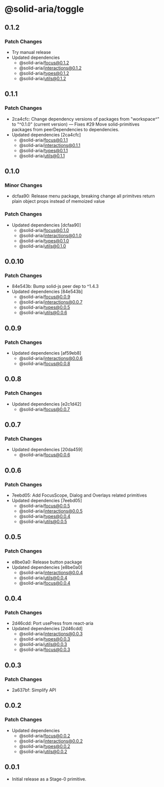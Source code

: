 # @solid-aria/toggle

## 0.1.2

### Patch Changes

- Try manual release
- Updated dependencies
  - @solid-aria/focus@0.1.2
  - @solid-aria/interactions@0.1.2
  - @solid-aria/types@0.1.2
  - @solid-aria/utils@0.1.2

## 0.1.1

### Patch Changes

- 2ca4cfc: Change dependency versions of packages from "workspace^" to "^0.1.0" (current version) — Fixes #29
  Move solid-primitives packages from peerDependencies to dependencies.
- Updated dependencies [2ca4cfc]
  - @solid-aria/focus@0.1.1
  - @solid-aria/interactions@0.1.1
  - @solid-aria/types@0.1.1
  - @solid-aria/utils@0.1.1

## 0.1.0

### Minor Changes

- dcfaa90: Release menu package, breaking change all primitves return plain object props instead of memoized value

### Patch Changes

- Updated dependencies [dcfaa90]
  - @solid-aria/focus@0.1.0
  - @solid-aria/interactions@0.1.0
  - @solid-aria/types@0.1.0
  - @solid-aria/utils@0.1.0

## 0.0.10

### Patch Changes

- 84e543b: Bump solid-js peer dep to ^1.4.3
- Updated dependencies [84e543b]
  - @solid-aria/focus@0.0.9
  - @solid-aria/interactions@0.0.7
  - @solid-aria/types@0.0.5
  - @solid-aria/utils@0.0.6

## 0.0.9

### Patch Changes

- Updated dependencies [af59eb8]
  - @solid-aria/interactions@0.0.6
  - @solid-aria/focus@0.0.8

## 0.0.8

### Patch Changes

- Updated dependencies [e2c1d42]
  - @solid-aria/focus@0.0.7

## 0.0.7

### Patch Changes

- Updated dependencies [20da459]
  - @solid-aria/focus@0.0.6

## 0.0.6

### Patch Changes

- 7eebd05: Add FocusScope, Dialog and Overlays related primitives
- Updated dependencies [7eebd05]
  - @solid-aria/focus@0.0.5
  - @solid-aria/interactions@0.0.5
  - @solid-aria/types@0.0.4
  - @solid-aria/utils@0.0.5

## 0.0.5

### Patch Changes

- e8be0a0: Release button package
- Updated dependencies [e8be0a0]
  - @solid-aria/interactions@0.0.4
  - @solid-aria/utils@0.0.4
  - @solid-aria/focus@0.0.4

## 0.0.4

### Patch Changes

- 2d46cdd: Port usePress from react-aria
- Updated dependencies [2d46cdd]
  - @solid-aria/interactions@0.0.3
  - @solid-aria/types@0.0.3
  - @solid-aria/utils@0.0.3
  - @solid-aria/focus@0.0.3

## 0.0.3

### Patch Changes

- 2a637bf: Simplify API

## 0.0.2

### Patch Changes

- Updated dependencies
  - @solid-aria/focus@0.0.2
  - @solid-aria/interactions@0.0.2
  - @solid-aria/types@0.0.2
  - @solid-aria/utils@0.0.2

## 0.0.1

- Initial release as a Stage-0 primitive.
